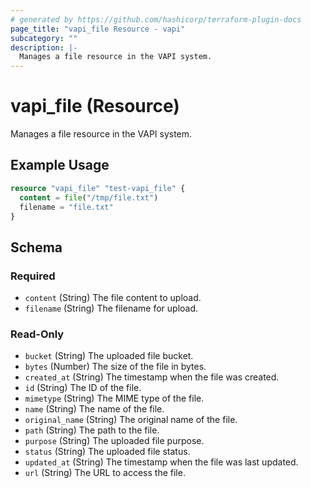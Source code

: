 ```yaml
---
# generated by https://github.com/hashicorp/terraform-plugin-docs
page_title: "vapi_file Resource - vapi"
subcategory: ""
description: |-
  Manages a file resource in the VAPI system.
---
```


# vapi_file (Resource)

Manages a file resource in the VAPI system.

## Example Usage

```terraform
resource "vapi_file" "test-vapi_file" {
  content = file("/tmp/file.txt")
  filename = "file.txt"
}
```

<!-- schema generated by tfplugindocs -->
## Schema

### Required

- `content` (String) The file content to upload.
- `filename` (String) The filename for upload.

### Read-Only

- `bucket` (String) The uploaded file bucket.
- `bytes` (Number) The size of the file in bytes.
- `created_at` (String) The timestamp when the file was created.
- `id` (String) The ID of the file.
- `mimetype` (String) The MIME type of the file.
- `name` (String) The name of the file.
- `original_name` (String) The original name of the file.
- `path` (String) The path to the file.
- `purpose` (String) The uploaded file purpose.
- `status` (String) The uploaded file status.
- `updated_at` (String) The timestamp when the file was last updated.
- `url` (String) The URL to access the file.
